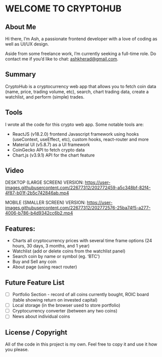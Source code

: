 # WELCOME TO CRYPTOHUB

## About Me
Hi there, I’m Ash, a passionate frontend developer with a love of coding as well as UI/UX design.  

Aside from some freelance work, I’m currently seeking a full-time role.  Do contact me if you’d like to chat: ashkherad@gmail.com.

## Summary
CryptoHub is a cryptocurrency web app that allows you to fetch coin data (name, price, trading volume, etc), search, chart trading data, create a watchlist, and perform (simple) trades.  

## Tools
I wrote all the code for this crypto web app. Some notable tools are:

-	ReactJS (v18.2.0) frontend Javascript framework using hooks (useContext, useEffect, etc), custom hooks, react-router and more
-	Material UI (v5.8.7) as a UI framework
-	CoinGecko API to fetch crypto data
-	Chart.js (v3.9.1) API for the chart feature

## Video
DESKTOP (LARGE SCREEN) VERSION:
https://user-images.githubusercontent.com/22677312/202772459-a5c348bf-82f4-4f87-b01f-2b5c742846ab.mp4

MOBILE (SMALLER SCREEN) VERSION:
https://user-images.githubusercontent.com/22677312/202772576-25ba74f5-a277-4006-b786-b4d9342cc6b2.mp4

## Features:
-	Charts all cryptocurrency prices with several time frame options (24 hours, 30 days, 3 months, and 1 year)
-	Watchlist (add or delete coins from the watchlist panel)
-	Search coin by name or symbol (eg. ‘BTC’) 
-	Buy and Sell any coin
-	About page (using react router)

## Future Feature List
- [ ] Portfolio Section - record of all coins currently bought, ROIC board (table showing return on invested capital)
- [ ] Local storage (in the browser used to store portfolio)
- [ ] Cryptocurrency converter (between any two coins)
- [ ] News about individual coins

## License / Copyright
All of the code in this project is my own.  Feel free to copy it and use it how you please.

